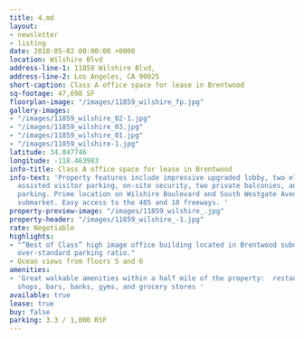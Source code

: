 ```yaml
---
title: 4.md
layout:
- newsletter
- listing
date: 2018-05-02 00:00:00 +0000
location: Wilshire Blvd
address-line-1: 11859 Wilshire Blvd,
address-line-2: Los Angeles, CA 90025
short-caption: Class A office space for lease in Brentwood
sq-footage: 47,698 SF
floorplan-image: "/images/11859_wilshire_fp.jpg"
gallery-images:
- "/images/11859_wilshire_02-1.jpg"
- "/images/11859_wilshire_03.jpg"
- "/images/11859_wilshire_01.jpg"
- "/images/11859_wilshire-1.jpg"
latitude: 34.047746
longitude: -118.463983
info-title: Class A office space for lease in Brentwood
info-text: 'Property features include impressive upgraded lobby, two elevators, valet
  assisted visitor parking, on-site security, two private balconies, and subterranean
  parking. Prime location on Wilshire Boulevard and South Westgate Avenue in the Brentwood
  submarket. Easy access to the 405 and 10 freeways. '
property-preview-image: "/images/11859_wilshire_.jpg"
property-header: "/images/11859_wilshire_-1.jpg"
rate: Negotiable
highlights:
- "“Best of Class” high image office building located in Brentwood submarket with
  over-standard parking ratio."
- Ocean views from floors 5 and 6
amenities:
- 'Great walkable amenities within a half mile of the property:  restaurants, coffee
  shops, bars, banks, gyms, and grocery stores '
available: true
lease: true
buy: false
parking: 3.3 / 1,000 RSF
---
```


